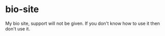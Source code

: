 # bio-site

My bio site, support will not be given. If you don't know how to use it then don't use it.
